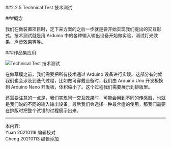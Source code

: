 
##2.2.5 Technical Test 技术测试

###概念

我们在做装置项目时，定下来方案的之后一步就是要开始实现我们提出的交互形式。技术测试就是用 Arduino 中的各种输入输出设备开始做实验，测试灯光效果，声音效果等等。


###作品集应用

![ Technical Test 技术测试](http://kitpic.makebi.net/2021/ard_08.jpg)

在做草模之前，我们需要把所有技术通过 Arduino 设备进行实现。这部分有时候我们也会涉及到迭代过程，比如做可穿戴设备时，我们由 Arduino Uno 开发板换到 Arduino Nano 开发板，体积缩小了。这个过程我们需要展示到排版里。

还需要注意的一点是，我们实现同一交互效果时，可能会用到不同的传感器，也就是我们说的不同的输入输出设备。最后我们会选择一种最合适的使用，那我们需要在排版时把整个试错的过程展示出来。


---
本内容:    
Yuan 20210118 编辑校对  
Cheng 20210113 编辑添加

